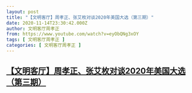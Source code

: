 ```yaml
---
layout: post
title: "【文明客厅】周孝正、张艾枚对谈2020年美国大选（第三期）"
date: 2020-11-14T23:30:42.000Z
author: 文明客厅周孝正
from: https://www.youtube.com/watch?v=eyObQNg3xOY
tags: [ 文明客厅周孝正 ]
categories: [ 文明客厅周孝正 ]
---
```

<!--1605396642000-->
[【文明客厅】周孝正、张艾枚对谈2020年美国大选（第三期）](https://www.youtube.com/watch?v=eyObQNg3xOY)
------

<div>

</div>
